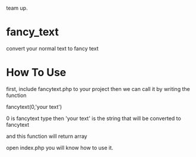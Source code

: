 team up.

# fancy_text
convert your normal text to fancy text

# How To Use
first, include fancytext.php to your project
then we can call it by writing the function

fancytext(0,'your text')

0 is fancytext type
then 'your text' is the string that will be converted to fancytext

and this function will return array

open index.php you will know how to use it.
